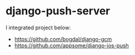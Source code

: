 django-push-server
==================

I integrated project below:
- https://github.com/bogdal/django-gcm
- https://github.com/appsome/django-ios-push
